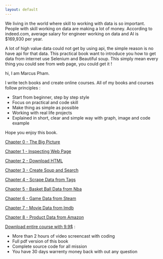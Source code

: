 ```yaml
---
layout: default
---
```


We living in the world where skill to working with data is so important. People with skill working on data are making a lot of money. According to indeed.com, average salary for engineer working on data and AI is $169,930 per year. 
<!-- But if you good enough to go to the top, big company will pay you $1,000,000 per year. -->

A lot of high value data could not get by using api, the simple reason is no have api for that data.
This practical book want to introduce you how to get data from internet use Selenium and Beautiful soup.
This simply mean every thing you could see from web page, you could get it !

hi, I am Marcus Pham.

I write tech books and create online courses. All of my books and courses follow principles :  

* Start from beginner, step by step style
* Focus on practical and code skill
* Make thing as simple as possible
* Working with real life projects
* Explained in short, clear and simple way with graph, image and code example

Hope you enjoy this book.

[Chapter 0 - The Big Picture](book/the-big-picture.html)  

[Chapter 1 - Inspecting Web Page](book/inspecting.html)  

[Chapter 2 - Download HTML](book/download-html.html)  

[Chapter 3 - Create Soup and Search](book/create-soup-and-search.html)  

[Chapter 4 - Scrape Data from Tags](book/scrape-data-from-tag.html)  

<!-- [Chapter 5 - Basket Ball Data from Nba](book/project1-basketball-data-from-nba.html)   -->
[Chapter 5 - Basket Ball Data from Nba](book/project1-basketball-data-from-nba.html)  

<!-- [Chapter 6 - Game Data from Steam](book/project2-game-data-from-steam.html)   -->
[Chapter 6 - Game Data from Steam](book/project2-game-data-from-steam.html)  

<!-- [Chapter 7 - Movie Data from Imdb](book/project3-movie-data-from-imdb.html)   -->
[Chapter 7 - Movie Data from Imdb](book/project3-movie-data-from-imdb.html)  

<!-- [Chapter 8 - Product Data from Amazon](book/project4-product-data-from-amazon.html) -->
[Chapter 8 - Product Data from Amazon](book/project4-product-data-from-amazon.html)


[Download entire course with 9.9$](https://www.udemy.com/course/python-master-web-scraping-course-doing-20-real-projects/?couponCode=MASTERWEBSCRAPING2) :  
* More than 2 hours of video screencast with coding
* Full pdf version of this book  
* Complete source code for all mission  
* You have 30 days warrenty money back with out any question